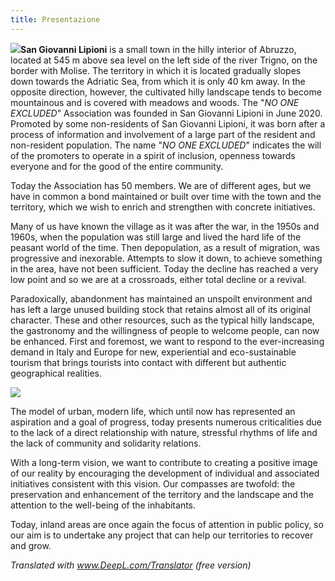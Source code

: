 ```yaml
---
title: Presentazione
---
```


<img class="float-left mr-4 img-fluid" style="max-width: 40%;" src="/jpg/sangiovannilipioni-04.jpg"/>**San Giovanni Lipioni** is a small town in the hilly interior of Abruzzo, located at 545 m above sea level on the left side of the river Trigno, on the border with Molise. The territory in which it is located gradually slopes down towards the Adriatic Sea, from which it is only 40 km away. In the opposite direction, however, the cultivated hilly landscape tends to become mountainous and is covered with meadows and woods. The "_NO ONE EXCLUDED_" Association was founded in San Giovanni Lipioni in June 2020. Promoted by some non-residents of San Giovanni Lipioni, it was born after a process of information and involvement of a large part of the resident and non-resident population. The name "_NO ONE EXCLUDED_" indicates the will of the promoters to operate in a spirit of inclusion, openness towards everyone and for the good of the entire community.

Today the Association has 50 members. We are of different ages, but we have in common a bond maintained or built over time with the town and the territory, which we wish to enrich and strengthen with concrete initiatives.

Many of us have known the village as it was after the war, in the 1950s and 1960s, when the population was still large and lived the hard life of the peasant world of the time. Then depopulation, as a result of migration, was progressive and inexorable. Attempts to slow it down, to achieve something in the area, have not been sufficient. Today the decline has reached a very low point and so we are at a crossroads, either total decline or a revival.

Paradoxically, abandonment has maintained an unspoilt environment and has left a large unused building stock that retains almost all of its original character. These and other resources, such as the typical hilly landscape, the gastronomy and the willingness of people to welcome people, can now be enhanced. First and foremost, we want to respond to the ever-increasing demand in Italy and Europe for new, experiential and eco-sustainable tourism that brings tourists into contact with different but authentic geographical realities.

<img class="float-right ml-4 img-fluid" style="max-width: 25%;" src="/svg/Logo_qr_code.svg"/>

The model of urban, modern life, which until now has represented an aspiration and a goal of progress, today presents numerous criticalities due to the lack of a direct relationship with nature, stressful rhythms of life and the lack of community and solidarity relations.

With a long-term vision, we want to contribute to creating a positive image of our reality by encouraging the development of individual and associated initiatives consistent with this vision. Our compasses are twofold: the preservation and enhancement of the territory and the landscape and the attention to the well-being of the inhabitants.

Today, inland areas are once again the focus of attention in public policy, so our aim is to undertake any project that can help our territories to recover and grow.

_Translated with www.DeepL.com/Translator (free version)_

